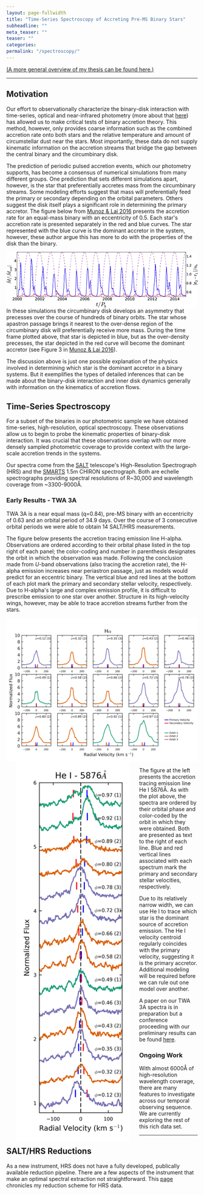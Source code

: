 ```yaml
---
layout: page-fullwidth
title: "Time-Series Spectroscopy of Accreting Pre-MS Binary Stars"
subheadline: ""
meta_teaser: ""
teaser: ""
categories:
permalink: "/spectroscopy/"
---
```

<a href='https://tofflemire.github.io/research/'>(A more general overview of my thesis can be found here.)</a>
<hr>

## Motivation
Our effort to observationally characterize the binary-disk interaction with time-series, optical and near-infrared photometry (more about that <a href='https://tofflemire.github.io/photometry/'>here</a>) has allowed us to make critical tests of binary accretion theory. This method, however, only provides coarse information such as the combined accretion rate onto both stars and the relative temperature and amount of circumstellar dust near the stars. Most importantly, these data do not supply kinematic information on the accretion streams that bridge the gap between the central binary and the circumbinary disk. 

The prediction of periodic pulsed accretion events, which our photometry supports, has become a consensus of numerical simulations from many different groups. One prediction that sets different simulations apart, however, is the star that preferentially accretes mass from the circumbinary streams. Some modeling efforts suggest that mass will preferentially feed the primary or secondary depending on the orbital parameters. Others suggest the disk itself plays a significant role in determining the primary accretor. The figure below from <a href='http://adsabs.harvard.edu/abs/2016ApJ...827...43M' target='blank'>Munoz & Lai 2016</a> presents the accretion rate for an equal-mass binary with an eccentricity of 0.5. Each star's accretion rate is presented separately in the red and blue curves. The star represented with the blue curve is the dominant accretor in the system, however, these author argue this has more to do with the properties of the disk than the binary. 

<a href='http://adsabs.harvard.edu/abs/2016ApJ...827...43M' target='blank'>
  <img src="/local_files/ML2016_Mdot.jpg" width="700" ALIGN="left">
</a>

In these simulations the circumbinary disk develops an asymmetry that precesses over the course of hundreds of binary orbits. The star whose apastron passage brings it nearest to the over-dense region of the circumbinary disk will preferentially receive more mass. During the time frame plotted above, that star is depicted in blue, but as the over-density precesses, the star depicted in the red curve will become the dominant accretor (see Figure 3 in <a href='http://adsabs.harvard.edu/abs/2016ApJ...827...43M' target='blank'>Munoz & Lai 2016</a>).

The discussion above is just one possible explanation of the physics involved in determining which star is the dominant accretor in a binary systems. But it exemplifies the types of detailed inferences that can be made about the binary-disk interaction and inner disk dynamics generally with information on the kinematics of accretion flows.

## Time-Series Spectroscopy
For a subset of the binaries in our photometric sample we have obtained time-series, high-resolution, optical spectroscopy. These observations allow us to begin to probe the kinematic properties of binary-disk interaction. It was crucial that these observations overlap with our more densely sampled photometric coverage to provide context with the large-scale accretion trends in the systems. 

Our spectra come from the <a href='https://www.salt.ac.za/' target='blank'>SALT</a> telescope's High-Resolution Spectrograph (HRS) and the <a href='http://www.astro.yale.edu/smarts/' target='blank'>SMARTS</a> 1.5m CHIRON spectrograph. Both are echelle spectrographs providing spectral resolutions of R~30,000 and wavelength coverage from ~3300-9000&#8491;.

### Early Results - TWA 3A
TWA 3A is a near equal mass (q=0.84), pre-MS binary with an eccentricity of 0.63 and an orbital period of 34.9 days. Over the course of 3 consecutive orbital periods we were able to obtain 14 SALT/HRS measurements. 

The figure below presents the accretion tracing emission line H-alpha. Observations are ordered according to their orbital phase listed in the top right of each panel; the color-coding and number in parenthesis designates the orbit in which the observation was made. Following the conclusion made from <i>U</i>-band observations (also tracing the accretion rate), the H-alpha emission increases near periastron passage, just as models would predict for an eccentric binary. The vertical blue and red lines at the bottom of each plot mark the primary and secondary stellar velocity, respectively. Due to H-alpha's large and complex emission profile, it is difficult to prescribe emission to one star over another. Structure in its high-velocity wings, however, may be able to trace accretion streams further from the stars.

<img src="/local_files/Ha_all.png" width="700" ALIGN="middle">

<img src="/local_files/TWA_HeI.png" width="300" ALIGN="left" HSPACE="25">

<br> 

The figure at the left presents the accretion tracing emission line He I 5876&#8491;. As with the plot above, the spectra are ordered by their orbital phase and color-coded by the orbit in which they were obtained. Both are presented as text to the right of each line. Blue and red vertical lines associated with each spectrum mark the primary and secondary stellar velocities, respectively. 

Due to its relatively narrow width, we can use He I to trace which star is the dominant source of accretion emission. The He I velocity centroid regularly coincides with the primary velocity, suggesting it is the primary accretor. Additional modeling will be required before we can rule out one model over another. 

A paper on our TWA 3A spectra is in preparation but a conference proceeding with our preliminary results can be found <a href='/local_files/tofflemire_sfst.pdf' target='blank'>here</a>.

### Ongoing Work
With almost 6000&#8491; of high-resolution wavelength coverage, there are many features to investigate across our temporal observing sequence. We are currently exploring the rest of this rich data set. 

<hr>

## SALT/HRS Reductions
As a new instrument, HRS does not have a fully developed, publically available reduction pipeline. There are a few aspects of the instrument that make an optimal spectral extraction not straightforward. This <a href='https://tofflemire.github.io/spectroscopy/hrs_red/'>page</a> chronicles my reduction scheme for HRS data. 
